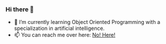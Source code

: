### Hi there 👋

- 🌱 I’m currently learning Object Oriented Programming with a specialization in artificial intelligence.
- 📫 You can reach me over here: [No! Here!](https://www.linkedin.com/in/jonathan-lim%C3%A9n-74524686/ "My Linkedin page!")

<!--
**bOOt3r/bOOt3r** is a ✨ _special_ ✨ repository because its `README.md` (this file) appears on your GitHub profile.

Here are some ideas to get you started:

- 🔭 I’m currently working on ...
- 👯 I’m looking to collaborate on ...
- 🤔 I’m looking for help with ...
- 💬 Ask me about ...


- 😄 Pronouns: ...
- ⚡ Fun fact: ...
-->
